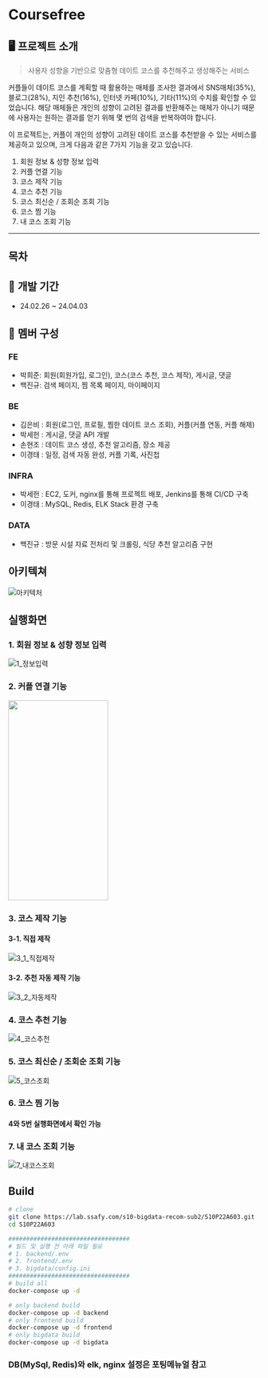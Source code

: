 # Coursefree

## 🖥 프로젝트 소개

> 사용자 성향을 기반으로 맞춤형 데이트 코스를 추천해주고 생성해주는 서비스
> 

커플들이 데이트 코스를 계획할 때 활용하는 매체를 조사한 결과에서 SNS매체(35%), 블로그(28%), 지인 추천(16%), 인터넷 카페(10%), 기타(11%)의 수치를 확인할 수 있었습니다.
해당 매체들은 개인의 성향이 고려된 결과를 반환해주는 매체가 아니기 때문에 사용자는 원하는 결과를 얻기 위해 몇 번의 검색을 반복하여야 합니다.

이 프로젝트는, 커플이 개인의 성향이 고려된 데이트 코스를 추천받을 수 있는 서비스를 제공하고 있으며, 크게 다음과 같은 7가지 기능을 갖고 있습니다.

1. 회원 정보 & 성향 정보 입력
2. 커플 연결 기능
3. 코스 제작 기능
4. 코스 추천 기능
5. 코스 최신순 / 조회순 조회 기능
6. 코스 찜 기능
7. 내 코스 조회 기능

---

## 목차

## 📆 개발 기간

- 24.02.26 ~ 24.04.03

## 🙎 멤버 구성

### FE

- 박희준: 회원(회원가입, 로그인), 코스(코스 추천, 코스 제작), 게시글, 댓글
- 백진규: 검색 페이지, 찜 목록 페이지, 마이페이지

### BE

- 김은비 : 회원(로그인, 프로필, 찜한 데이트 코스 조회), 커플(커플 연동, 커플 해제)
- 박세헌 : 게시글, 댓글 API 개발
- 손현조 : 데이트 코스 생성, 추천 알고리즘, 장소 제공
- 이경태 : 일정, 검색 자동 완성, 커플 기록, 사진첩

### INFRA

- 박세헌 : EC2, 도커, nginx를 통해 프로젝트 배포, Jenkins를 통해 CI/CD 구축
- 이경태 : MySQL, Redis, ELK Stack 환경 구축

### DATA

- 백진규 : 방문 시설 자료 전처리 및 크롤링, 식당 추천 알고리즘 구현

## 아키텍쳐

![아키텍처](./exec/architecture/아키텍처.jpg)

## 실행화면
### 1. 회원 정보 & 성향 정보 입력
![1_정보입력](https://github.com/user-attachments/assets/18383b26-5bde-47ac-b343-bb5cc20e6ee7)

### 2. 커플 연결 기능
<img src="https://github.com/user-attachments/assets/e81e0527-9488-44f0-9cac-ea1a235f05af" width="200" height="400" />

### 3. 코스 제작 기능
#### 3-1. 직접 제작
![3_1_직접제작](https://github.com/user-attachments/assets/c718887a-b8a9-4c9d-ba1b-26eb993da338)

#### 3-2. 추천 자동 제작 기능
![3_2_자동제작](https://github.com/user-attachments/assets/b28d89d9-bdb8-4467-8078-7892d014ba2c)

### 4. 코스 추천 기능
![4_코스추천](https://github.com/user-attachments/assets/65002baa-cb80-4211-966d-e360c3ca2ca9)

### 5. 코스 최신순 / 조회순 조회 기능
![5_코스조회](https://github.com/user-attachments/assets/69989b15-1866-4746-b4f8-2c8dde2384eb)

### 6. 코스 찜 기능
#### 4와 5번 실행화면에서 확인 가능

### 7. 내 코스 조회 기능
![7_내코스조회](https://github.com/user-attachments/assets/80cac80f-dbbf-48e7-8aba-468f78cddfa7)

## Build

```sh
# clone
git clone https://lab.ssafy.com/s10-bigdata-recom-sub2/S10P22A603.git
cd S10P22A603

##################################
# 빌드 및 실행 전 아래 파일 필요
# 1. backend/.env
# 2. frontend/.env
# 3. bigdata/config.ini
##################################
# build all
docker-compose up -d

# only backend build
docker-compose up -d backend
# only frontend build
docker-compose up -d frontend
# only bigdata build
docker-compose up -d bigdata
```

### DB(MySql, Redis)와 elk, nginx 설정은 포팅메뉴얼 참고
